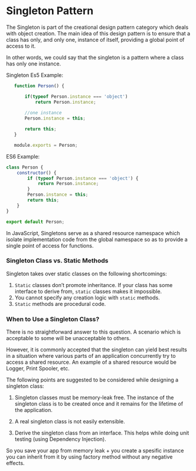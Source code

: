 # Singleton Pattern
 The Singleton is part of the creational design pattern category which deals with object creation. The main idea of this design pattern is to ensure that a class has only, and only one, instance of itself, providing a global point of access to it.

 In other words, we could say that the singleton is a pattern where a class has only one instance.

 Singleton Es5 Example:

 ```javascript
    function Person() {

        if(typeof Person.instance === 'object')
            return Person.instance;
        
        //one instance
        Person.instance = this;

        return this;
    }

    module.exports = Person;

 ```
ES6 Example:

```javascript
class Person {
    constructor() {
        if (typeof Person.instance === 'object') {
            return Person.instance;
        }
        Person.instance = this;
        return this;
    }
}

export default Person;

```
 In JavaScript, Singletons serve as a shared resource namespace which isolate implementation code from the global namespace so as to provide a single point of access for functions.

### Singleton Class vs. Static Methods
Singleton takes over static classes on the following shortcomings:

1. `Static` classes don’t promote inheritance. If your class has some interface to derive from, `static` classes makes it impossible.
2. You cannot specify any creation logic with `static` methods.
3. `Static` methods are procedural code.

### When to Use a Singleton Class?
There is no straightforward answer to this question. A scenario which is acceptable to some will be unacceptable to others.

However, it is commonly accepted that the singleton can yield best results in a situation where various parts of an application concurrently try to access a shared resource. An example of a shared resource would be Logger, Print Spooler, etc.

The following points are suggested to be considered while designing a singleton class:

1. Singleton classes must be memory-leak free. The instance of the singleton class is to be created once and it remains for the lifetime of the application.

2. A real singleton class is not easily extensible.

3. Derive the singleton class from an interface. This helps while doing unit testing (using Dependency Injection).

So you save your app from memory leak + you create a spesific instance you can inherit from it by using factory method without any negative effects.